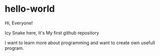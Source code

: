 # hello-world

Hi, Everyone!

Icy Snake here, It's My first github repository

I want to learn more about programming and want to create own usefull program.
